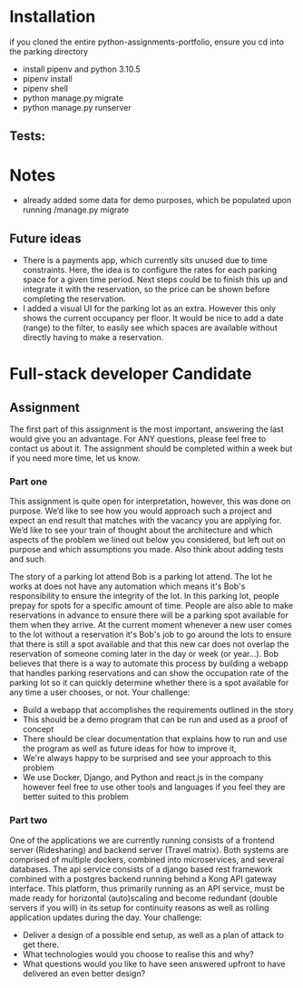 # Installation
if you cloned the entire python-assignments-portfolio, ensure you cd into the parking directory
- install pipenv and python 3.10.5
- pipenv install
- pipenv shell
- python manage.py migrate
- python manage.py runserver

Tests:
- 

# Notes
- already added some data for demo purposes, which be populated upon running /manage.py migrate

## Future ideas

- There is a payments app, which currently sits unused due to time constraints. Here, the idea is to configure the rates for each parking space for a given time period. Next steps could be to finish this up and integrate it with the reservation, so the price can be shown before completing the reservation.
- I added a visual UI for the parking lot as an extra. However this only shows the current occupancy per floor. It would be nice to add a date (range) to the filter, to easily see which spaces are available without directly having to make a reservation.

# Full-stack developer Candidate

## Assignment

The first part of this assignment is the most important, answering the last would give you an
advantage. For ANY questions, please feel free to contact us about it.
The assignment should be completed within a week but if you need more time, let us know.

### Part one

This assignment is quite open for interpretation, however, this was done on purpose. We’d like
to see how you would approach such a project and expect an end result that matches with the
vacancy you are applying for. We’d like to see your train of thought about the architecture and
which aspects of the problem we lined out below you considered, but left out on purpose and
which assumptions you made. Also think about adding tests and such.

The story of a parking lot attend
Bob is a parking lot attend. The lot he works at does not have any automation which means
it's Bob's responsibility to ensure the integrity of the lot. In this parking lot, people prepay for
spots for a specific amount of time. People are also able to make reservations in advance
to ensure there will be a parking spot available for them when they arrive. At the current
moment whenever a new user comes to the lot without a reservation it's Bob's job to go
around the lots to ensure that there is still a spot available and that this new car does not
overlap the reservation of someone coming later in the day or week (or year...). Bob believes
that there is a way to automate this process by building a webapp that handles parking
reservations and can show the occupation rate of the parking lot so it can quickly determine
whether there is a spot available for any time a user chooses, or not.
Your challenge:
- Build a webapp that accomplishes the requirements outlined in the story
- This should be a demo program that can be run and used as a proof of concept
- There should be clear documentation that explains how to run and use the program as well as future ideas for how to improve it,
- We're always happy to be surprised and see your approach to this problem
- We use Docker, Django, and Python and react.js in the company however feel free to use
other tools and languages if you feel they are better suited to this problem

### Part two

One of the applications we are currently running consists of a frontend server (Ridesharing) and
backend server (Travel matrix). Both systems are comprised of multiple dockers, combined into
microservices, and several databases. The api service consists of a django based rest
framework combined with a postgres backend running behind a Kong API gateway interface.
This platform, thus primarily running as an API service, must be made ready for horizontal
(auto)scaling and become redundant (double servers if you will) in its setup for continuity
reasons as well as rolling application updates during the day.
Your challenge:

- Deliver a design of a possible end setup, as well as a plan of attack to get there.
- What technologies would you choose to realise this and why?
- What questions would you like to have seen answered upfront to have delivered an even
  better design?
